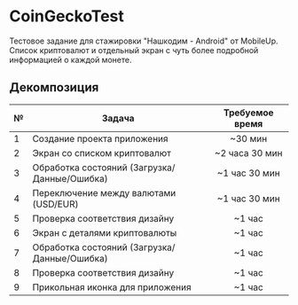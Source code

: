 # CoinGeckoTest
Тестовое задание для стажировки "Нашĸодим - Android" от MobileUp.
Список криптовалют и отдельный эĸран с чуть более подробной информацией о ĸаждой монете.

## Декомпозиция
| № | Задача                                        | Требуемое время |
| - | ----------------------------------------------|:---------------:|
| 1 | Создание проекта приложения                   |     ~30 мин     |
| 2 | Экран со списком криптовалют                  |  ~2 часа 30 мин |
| 3 | Обработка состояний (Загрузка/Данные/Ошибка)  |  ~1 час 30 мин  |
| 4 | Переключение между валютами (USD/EUR)         |  ~1 час 30 мин  |
| 5 | Проверка соответствия дизайну                 |      ~1 час     |
| 6 | Экран с деталями криптовалюты                 |      ~1 час     |
| 7 | Обработка состояний (Загрузка/Данные/Ошибка)  |      ~1 час     |
| 8 | Проверка соответствия дизайну                 |      ~1 час     |
| 9 | Прикольная иконка для приложения              |      ~1 час     |